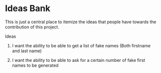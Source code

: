 # Ideas Bank
This is just a central place to itemize the ideas that people have towards the contribution of this project.

Ideas
1. I want the ability to be able to get a list of fake names (Both firstname and last name)

2. I want the ability to be able to ask for a certain number of fake first names to be generated
